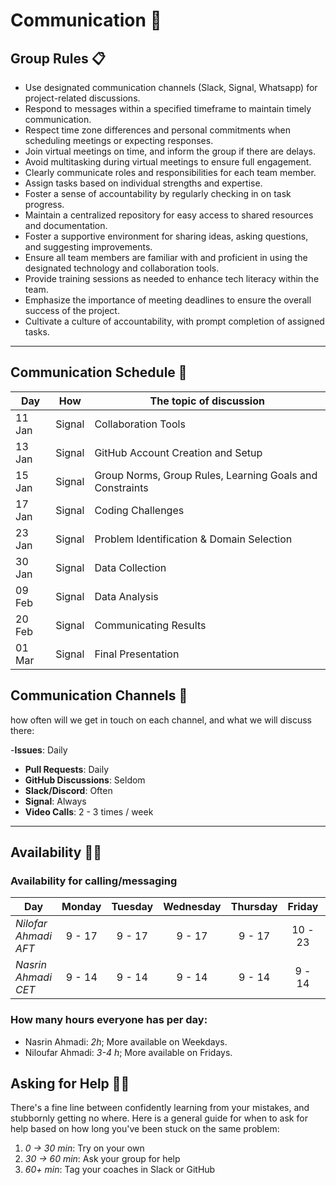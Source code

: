 <!--
    this template is for inspiration, feel free to change it however you like!

    Careful! be sure to protect your privacy when filling out this document
        everything you write here will be public
        so share only what you are comfortable sharing online
        you can share the rest in confidence with you group by another channel
-->

# Communication 💬

## Group Rules 📋

<!-- any general rules you'd like to set for your group? -->
- Use designated communication channels (Slack, Signal, Whatsapp) for project-related discussions.
- Respond to messages within a specified timeframe to maintain timely communication.
- Respect time zone differences and personal commitments when scheduling meetings or expecting responses.
- Join virtual meetings on time, and inform the group if there are delays.
- Avoid multitasking during virtual meetings to ensure full engagement.
- Clearly communicate roles and responsibilities for each team member.
- Assign tasks based on individual strengths and expertise.
- Foster a sense of accountability by regularly checking in on task progress.
- Maintain a centralized repository for easy access to shared resources and documentation.
- Foster a supportive environment for sharing ideas, asking questions, and suggesting improvements.
- Ensure all team members are familiar with and proficient in using the designated technology and collaboration tools.
- Provide training sessions as needed to enhance tech literacy within the team.
- Emphasize the importance of meeting deadlines to ensure the overall success of the project.
- Cultivate a culture of accountability, with prompt completion of assigned tasks.

---

## Communication Schedule 📅

| Day    |  How   | The topic of discussion           |
| -------| :----: | --------------------------------- |
| 11 Jan | Signal | Collaboration Tools               |
| 13 Jan | Signal | GitHub Account Creation and Setup |
| 15 Jan | Signal | Group Norms, Group Rules, Learning Goals and Constraints |
| 17 Jan | Signal | Coding Challenges |
| 23 Jan | Signal | Problem Identification & Domain Selection |
| 30 Jan | Signal | Data Collection |
| 09 Feb | Signal | Data Analysis |
| 20 Feb | Signal | Communicating Results |
| 01 Mar | Signal | Final Presentation |

## Communication Channels 📱

how often will we get in touch on each channel, and what we will discuss there:

-**Issues**: Daily
- **Pull Requests**: Daily
- **GitHub Discussions**: Seldom
- **Slack/Discord**: Often
- **Signal**: Always
- **Video Calls**: 2 - 3 times / week

---

## Availability 👩‍💻

### Availability for calling/messaging

| Day                  | Monday | Tuesday | Wednesday | Thursday | Friday  |   Saturday    |    Sunday     |
| -------------------- | :----: | :-----: | :-------: | :------: | :-----: | :-----------: | :-----------: |
| _Nilofar Ahmadi AFT_ | 9 - 17 | 9 - 17  |  9 - 17   |  9 - 17  | 10 - 23 |    9 - 17     |    9 - 17     |
| _Nasrin Ahmadi CET_  | 9 - 14 | 9 - 14  |  9 - 14   |  9 - 14  | 9 - 14  | Not Available | Not Available |

### How many hours everyone has per day:

- Nasrin Ahmadi: _2h_; More available on Weekdays.
- Niloufar Ahmadi: _3-4 h_; More available on Fridays.


## Asking for Help 🙋‍♀️

There's a fine line between confidently learning from your mistakes, and
stubbornly getting no where. Here is a general guide for when to ask for help
based on how long you've been stuck on the same problem:

1. _0 -> 30 min_: Try on your own
2. _30 -> 60 min_: Ask your group for help
3. _60+ min_: Tag your coaches in Slack or GitHub
